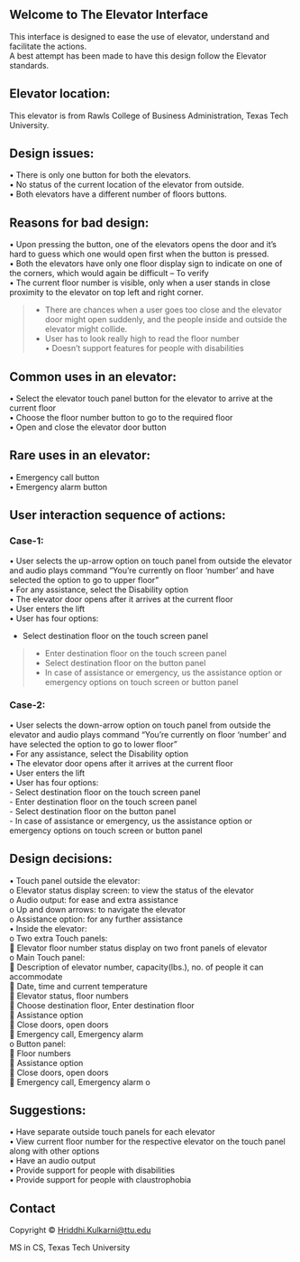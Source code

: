 ## Welcome to The Elevator Interface 

This interface is designed to ease the use of elevator, understand and facilitate the actions.  <br /> 
A best attempt has been made to have this design follow the Elevator standards. 

## Elevator location:
This elevator is from Rawls College of Business Administration, Texas Tech University. 

## Design issues:
•	There is only one button for both the elevators.<br /> 
•	No status of the current location of the elevator from outside.<br /> 
•	Both elevators have a different number of floors buttons. 

## Reasons for bad design:
•	Upon pressing the button, one of the elevators opens the door and it’s hard to guess which one would open first when the button is pressed. <br /> 
•	Both the elevators have only one floor display sign to indicate on one of the corners, which would again be difficult – To verify <br /> 
•	The current floor number is visible, only when a user stands in close proximity to the elevator on top left and right corner. <br /> 
> -   There are chances when a user goes too close and the elevator door might open suddenly, and the people inside and outside the elevator might collide. <br /> 
> -	User has to look really high to read the floor number <br /> 
•	Doesn’t support features for people with disabilities 

## Common uses in an elevator:
•	Select the elevator touch panel button for the elevator to arrive at the current floor <br /> 
•	Choose the floor number button to go to the required floor <br /> 
•	Open and close the elevator door button 

## Rare uses in an elevator:
•	Emergency call button <br /> 
•	Emergency alarm button


## User interaction sequence of actions:
### Case-1:
•	User selects the up-arrow option on touch panel from outside the elevator and audio plays command “You’re currently on floor ‘number’ and have selected the option to go to upper floor” <br /> 
•	For any assistance, select the Disability option <br /> 
•	The elevator door opens after it arrives at the current floor <br /> 
•	User enters the lift <br /> 
•	User has four options: <br /> 
* Select destination floor on the touch screen panel <br /> 
> -	Enter destination floor on the touch screen panel <br /> 
> -	Select destination floor on the button panel <br /> 
> -	In case of assistance or emergency, us the assistance option or emergency options on touch screen or button panel 
### Case-2:
•	User selects the down-arrow option on touch panel from outside the elevator and audio plays command “You’re currently on floor ‘number’ and have selected the option to go to lower floor” <br /> 
•	For any assistance, select the Disability option <br /> 
•	The elevator door opens after it arrives at the current floor <br /> 
•	User enters the lift <br /> 
•	User has four options: <br /> 
    -	Select destination floor on the touch screen panel <br /> 
    -	Enter destination floor on the touch screen panel <br /> 
    -	Select destination floor on the button panel <br /> 
    -	In case of assistance or emergency, us the assistance option or emergency options on touch screen or button panel 

## Design decisions:
•	Touch panel outside the elevator: <br /> 
    o	Elevator status display screen: to view the status of the elevator <br /> 
    o	Audio output: for ease and extra assistance <br /> 
    o	Up and down arrows: to navigate the elevator <br /> 
    o	Assistance option: for any further assistance <br /> 
•	Inside the elevator: <br /> 
    o	Two extra Touch panels: <br /> 
        	Elevator floor number status display on two front panels of elevator <br /> 
    o	Main Touch panel: <br /> 
        	Description of elevator number, capacity(lbs.), no. of people it can accommodate <br /> 
        	Date, time and current temperature <br /> 
        	Elevator status, floor numbers <br /> 
        	Choose destination floor, Enter destination floor <br /> 
        	Assistance option <br /> 
        	Close doors, open doors <br /> 
        	Emergency call, Emergency alarm <br /> 
    o	Button panel: <br /> 
        	Floor numbers <br /> 
        	Assistance option <br /> 
        	Close doors, open doors <br /> 
        	Emergency call, Emergency alarm
    o	
    
## Suggestions:
•	Have separate outside touch panels for each elevator <br /> 
•	View current floor number for the respective elevator on the touch panel along with other options <br /> 
•	Have an audio output <br /> 
•	Provide support for people with disabilities <br /> 
•	Provide support for people with claustrophobia



## Contact
Copyright ©️ Hriddhi.Kulkarni@ttu.edu

MS in CS, Texas Tech University

